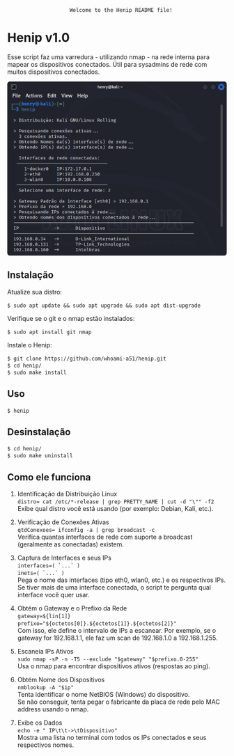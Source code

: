 						Welcome to the Henip README file!    

Henip v1.0
=============
Esse script faz uma varredura - utilizando nmap - na rede interna para mapear os dispositivos conectados. Útil para sysadmins de rede com muitos dispositivos conectados.

![descrição](/henip.png)  

Instalação
-----------

Atualize sua distro:
 
    $ sudo apt update && sudo apt upgrade && sudo apt dist-upgrade

Verifique se o git e o nmap estão instalados:
 
    $ sudo apt install git nmap

Instale o Henip:

    $ git clone https://github.com/whoami-a51/henip.git
    $ cd henip/
    $ sudo make install
    
Uso
----

    $ henip

Desinstalação
--------------

    $ cd henip/
    $ sudo make uninstall  


Como ele funciona
-----------

1. Identificação da Distribuição Linux  
```distro= cat /etc/*-release | grep PRETTY_NAME | cut -d "\"" -f2```  
Exibe qual distro você está usando (por exemplo: Debian, Kali, etc.).  

2. Verificação de Conexões Ativas  
```qtdConexoes= ifconfig -a | grep broadcast -c```  
Verifica quantas interfaces de rede com suporte a broadcast (geralmente as conectadas) existem.    

3. Captura de Interfaces e seus IPs  
```interfaces=( `...` )```  
```inets=( `...` )```  
Pega o nome das interfaces (tipo eth0, wlan0, etc.) e os respectivos IPs.  
Se tiver mais de uma interface conectada, o script te pergunta qual interface você quer usar.  

4. Obtém o Gateway e o Prefixo da Rede  
```gateway=${lin[1]}```  
```prefixo="${octetos[0]}.${octetos[1]}.${octetos[2]}"```  
Com isso, ele define o intervalo de IPs a escanear. Por exemplo, se o gateway for 192.168.1.1, ele faz um scan de 192.168.1.0 a 192.168.1.255.  

5. Escaneia IPs Ativos  
```sudo nmap -sP -n -T5 --exclude "$gateway" "$prefixo.0-255"```  
Usa o nmap para encontrar dispositivos ativos (respostas ao ping).  

6. Obtém Nome dos Dispositivos  
```nmblookup -A "$ip"```  
Tenta identificar o nome NetBIOS (Windows) do dispositivo.  
Se não conseguir, tenta pegar o fabricante da placa de rede pelo MAC address usando o nmap.

8. Exibe os Dados  
```echo -e " IP\t\t->\tDispositivo"```  
Mostra uma lista no terminal com todos os IPs conectados e seus respectivos nomes.

